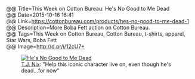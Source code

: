 @@ Title=This Week on Cotton Bureau: He's No Good to Me Dead  
@@ Date=2015-10-16 16:41  
@@ Link=https://cottonbureau.com/products/hes-no-good-to-me-dead-1  
@@ Description=More Boba Fett action on Cotton Bureau.  
@@ Tags=This Week on Cotton Bureau, Cotton Bureau, t-shirts, apparel, Star Wars, Boba Fett  
@@ Image=http://d.pr/i/12cU7+  

<figure>
	<a class="nohover" href="https://cottonbureau.com/products/hes-no-good-to-me-dead-1">
		<img src="http://d.pr/i/12cU7+" alt="He's No Good to Me Dead">
	</a>
	<figcaption><a href="http://twitter.com/tj_nix">T.J. Nix</a>: "Help this iconic character live on, even though he's dead...for now"</figcaption>
</figure>